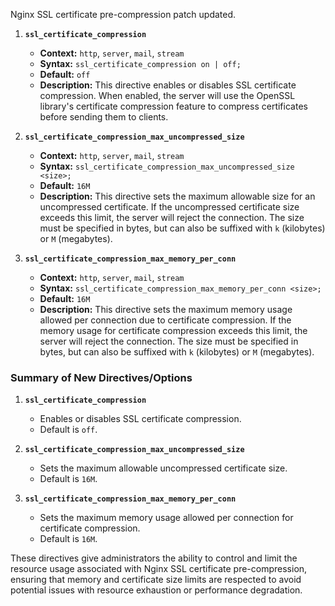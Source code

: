 Nginx SSL certificate pre-compression patch updated.

1. **`ssl_certificate_compression`**
   - **Context:** `http`, `server`, `mail`, `stream`
   - **Syntax:** `ssl_certificate_compression on | off;`
   - **Default:** `off`
   - **Description:** This directive enables or disables SSL certificate compression. When enabled, the server will use the OpenSSL library's certificate compression feature to compress certificates before sending them to clients.

2. **`ssl_certificate_compression_max_uncompressed_size`**
   - **Context:** `http`, `server`, `mail`, `stream`
   - **Syntax:** `ssl_certificate_compression_max_uncompressed_size <size>;`
   - **Default:** `16M`
   - **Description:** This directive sets the maximum allowable size for an uncompressed certificate. If the uncompressed certificate size exceeds this limit, the server will reject the connection. The size must be specified in bytes, but can also be suffixed with `k` (kilobytes) or `M` (megabytes).

3. **`ssl_certificate_compression_max_memory_per_conn`**
   - **Context:** `http`, `server`, `mail`, `stream`
   - **Syntax:** `ssl_certificate_compression_max_memory_per_conn <size>;`
   - **Default:** `16M`
   - **Description:** This directive sets the maximum memory usage allowed per connection due to certificate compression. If the memory usage for certificate compression exceeds this limit, the server will reject the connection. The size must be specified in bytes, but can also be suffixed with `k` (kilobytes) or `M` (megabytes).

### Summary of New Directives/Options

1. **`ssl_certificate_compression`**
   - Enables or disables SSL certificate compression.
   - Default is `off`.

2. **`ssl_certificate_compression_max_uncompressed_size`**
   - Sets the maximum allowable uncompressed certificate size.
   - Default is `16M`.

3. **`ssl_certificate_compression_max_memory_per_conn`**
   - Sets the maximum memory usage allowed per connection for certificate compression.
   - Default is `16M`.

These directives give administrators the ability to control and limit the resource usage associated with Nginx SSL certificate pre-compression, ensuring that memory and certificate size limits are respected to avoid potential issues with resource exhaustion or performance degradation.